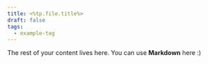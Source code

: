 ```yaml
---
title: <%tp.file.title%>
draft: false
tags:
  - example-tag
---
```

 
The rest of your content lives here. You can use **Markdown** here :)